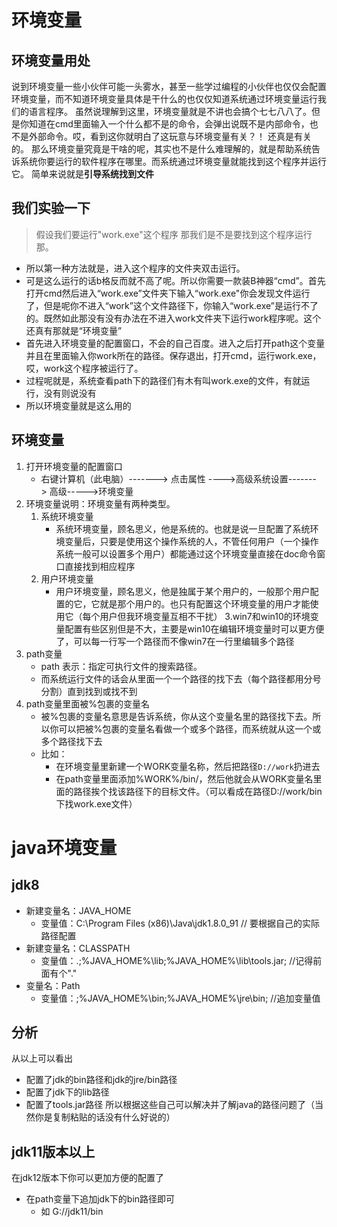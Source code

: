 # 环境变量
##  环境变量用处
说到环境变量一些小伙伴可能一头雾水，甚至一些学过编程的小伙伴也仅仅会配置环境变量，而不知道环境变量具体是干什么的也仅仅知道系统通过环境变量运行我们的语言程序。
虽然说理解到这里，环境变量就是不讲也会搞个七七八八了。但是你知道在cmd里面输入一个什么都不是的命令，会弹出说既不是内部命令，也不是外部命令。哎，看到这你就明白了这玩意与环境变量有关？！
还真是有关的。
那么环境变量究竟是干啥的呢，其实也不是什么难理解的，就是帮助系统告诉系统你要运行的软件程序在哪里。而系统通过环境变量就能找到这个程序并运行它。
简单来说就是**引导系统找到文件**

##  我们实验一下
> 假设我们要运行"work.exe"这个程序
> 那我们是不是要找到这个程序运行那。
* 所以第一种方法就是，进入这个程序的文件夹双击运行。
* 可是这么运行的话b格反而就不高了呢。所以你需要一款装B神器“cmd”。首先打开cmd然后进入“work.exe”文件夹下输入“work.exe"你会发现文件运行了，但是呢你不进入“work”这个文件路径下，你输入“work.exe”是运行不了的。既然如此那没有没有办法在不进入work文件夹下运行work程序呢。这个还真有那就是“环境变量”
* 首先进入环境变量的配置窗口，不会的自己百度。进入之后打开path这个变量并且在里面输入你work所在的路径。保存退出，打开cmd，运行work.exe，哎，work这个程序被运行了。
* 过程呢就是，系统查看path下的路径们有木有叫work.exe的文件，有就运行，没有则说没有
* 所以环境变量就是这么用的

##  环境变量
1. 打开环境变量的配置窗口
	* 右键计算机（此电脑）-------> 点击属性 ---->高级系统设置-------> 高级----->环境变量
2. 环境变量说明：环境变量有两种类型。
	1. 系统环境变量
		* 系统环境变量，顾名思义，他是系统的。也就是说一旦配置了系统环境变量后，只要是使用这个操作系统的人，不管任何用户（一个操作系统一般可以设置多个用户）都能通过这个环境变量直接在doc命令窗口直接找到相应程序
	2. 用户环境变量
		* 用户环境变量，顾名思义，他是独属于某个用户的，一般那个用户配置的它，它就是那个用户的。也只有配置这个环境变量的用户才能使用它（每个用户但我环境变量互相不干扰）
	3.win7和win10的环境变量配置有些区别但是不大，主要是win10在编辑环境变量时可以更方便了，可以每一行写一个路径而不像win7在一行里编辑多个路径
3. path变量
	* path 表示：指定可执行文件的搜索路径。
	* 而系统运行文件的话会从里面一个一个路径的找下去（每个路径都用分号分割）直到找到或找不到
4. path变量里面被%包裹的变量名
	* 被%包裹的变量名意思是告诉系统，你从这个变量名里的路径找下去。所以你可以把被%包裹的变量名看做一个或多个路径，而系统就从这一个或多个路径找下去
	* 比如： 
		* 在环境变量里新建一个WORK变量名称，然后把路径`D://work`扔进去
		* 在path变量里面添加%WORK%/bin/，然后他就会从WORK变量名里面的路径挨个找该路径下的目标文件。（可以看成在路径D://work/bin下找work.exe文件）
		
# java环境变量
## jdk8
* 新建变量名：JAVA_HOME
	* 变量值：C:\Program Files (x86)\Java\jdk1.8.0_91        // 要根据自己的实际路径配置
* 新建变量名：CLASSPATH
	* 变量值：.;%JAVA_HOME%\lib;%JAVA_HOME%\lib\tools.jar;         //记得前面有个"."
* 变量名：Path
	* 变量值：;%JAVA_HOME%\bin;%JAVA_HOME%\jre\bin; //追加变量值
## 分析
从以上可以看出
* 配置了jdk的bin路径和jdk的jre/bin路径
* 配置了jdk下的lib路径
* 配置了tools.jar路径
所以根据这些自己可以解决并了解java的路径问题了（当然你是复制粘贴的话没有什么好说的）

## jdk11版本以上
在jdk12版本下你可以更加方便的配置了
* 在path变量下追加jdk下的bin路径即可
	* 如 G://jdk11/bin
